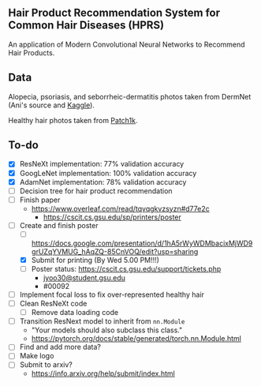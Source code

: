 ## Hair Product Recommendation System for Common Hair Diseases (HPRS)
An application of Modern Convolutional Neural Networks to Recommend Hair Products.

## Data
Alopecia, psoriasis, and seborrheic-dermatitis photos taken from DermNet (Ani's source and [Kaggle](https://www.kaggle.com/datasets/shubhamgoel27/dermnet)).

Healthy hair photos taken from [Patch1k](http://projects.i-ctm.eu/it/progetto/figaro-1k).

## To-do
- [x] ResNeXt implementation: 77% validation accuracy
- [x] GoogLeNet implementation: 100% validation accuracy
- [x] AdamNet implementation: 78% validation accuracy
- [ ] Decision tree for hair product recommendation
- [ ] Finish paper
  - https://www.overleaf.com/read/tqvqgkvzsyzn#d77e2c
    - https://cscit.cs.gsu.edu/sp/printers/poster
- [ ] Create and finish poster
  - [ ] https://docs.google.com/presentation/d/1hA5rWyWDMbacixMjWD9grUZqYVMUG_hAqZQ-85CnVOQ/edit?usp=sharing
  - [x] Submit for printing (By Wed 5.00 PM!!!)
  - [ ] Poster status: https://cscit.cs.gsu.edu/support/tickets.php
    - jyoo30@student.gsu.edu
    - #00092
- [ ] Implement focal loss to fix over-represented healthy hair
- [ ] Clean ResNeXt code
  - [ ] Remove data loading code
- [ ] Transition ResNext model to inherit from `nn.Module`
  - "Your models should also subclass this class."
  - https://pytorch.org/docs/stable/generated/torch.nn.Module.html
- [ ] Find and add more data?
- [ ] Make logo
- [ ] Submit to arxiv?
  -  https://info.arxiv.org/help/submit/index.html
